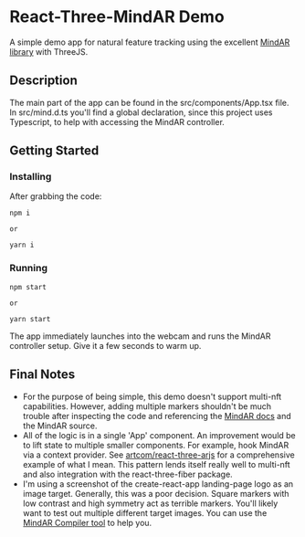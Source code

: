 # React-Three-MindAR Demo

A simple demo app for natural feature tracking using the excellent [MindAR library](https://github.com/hiukim/mind-ar-js/tree/master/) with ThreeJS.

## Description

The main part of the app can be found in the src/components/App.tsx file. In src/mind.d.ts you'll find a global declaration, since this project uses Typescript, to help with accessing the MindAR controller.

## Getting Started

### Installing
After grabbing the code:

```
npm i 

or

yarn i
```

### Running

```
npm start

or 

yarn start
```
The app immediately launches into the webcam and runs the MindAR controller setup. Give it a few seconds to warm up.

## Final Notes

* For the purpose of being simple, this demo doesn't support multi-nft capabilities. However, adding multiple markers shouldn't be much trouble after inspecting the code and referencing the [MindAR docs](https://hiukim.github.io/mind-ar-js-doc/) and the MindAR source. 
* All of the logic is in a single 'App' component. An improvement would be to lift state to multiple smaller components. For example, hook MindAR via a context provider. See [artcom/react-three-arjs](https://github.com/artcom/react-three-arjs) for a comprehensive example of what I mean. This pattern lends itself really well to multi-nft and also integration with the react-three-fiber package.
* I'm using a screenshot of the create-react-app landing-page logo as an image target. Generally, this was a poor decision. Square markers with low contrast and high symmetry act as terrible markers. You'll likely want to test out multiple different target images. You can use the [MindAR Compiler tool](https://hiukim.github.io/mind-ar-js-doc/tools/compile) to help you.